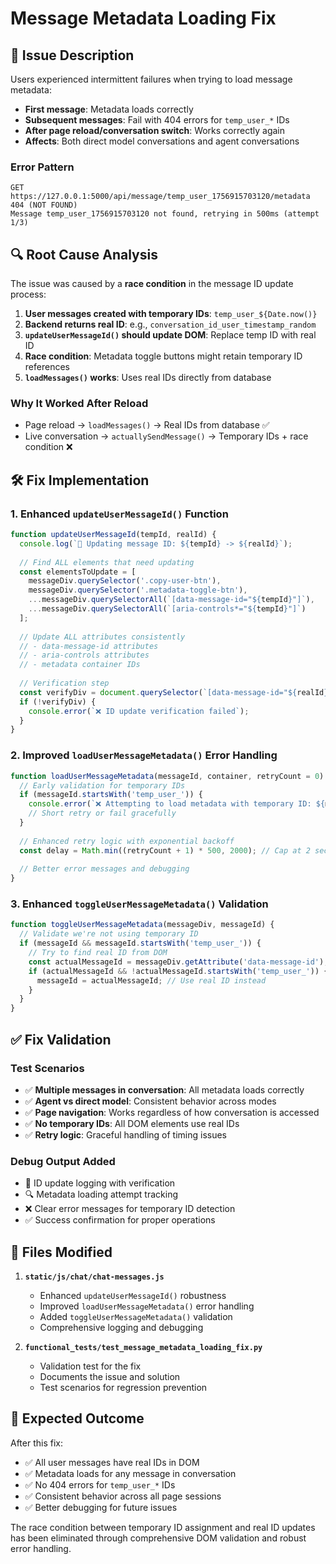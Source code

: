 # Message Metadata Loading Fix

## 🐛 **Issue Description**

Users experienced intermittent failures when trying to load message metadata:

- **First message**: Metadata loads correctly
- **Subsequent messages**: Fail with 404 errors for `temp_user_*` IDs  
- **After page reload/conversation switch**: Works correctly again
- **Affects**: Both direct model conversations and agent conversations

### Error Pattern
```
GET https://127.0.0.1:5000/api/message/temp_user_1756915703120/metadata 404 (NOT FOUND)
Message temp_user_1756915703120 not found, retrying in 500ms (attempt 1/3)
```

## 🔍 **Root Cause Analysis**

The issue was caused by a **race condition** in the message ID update process:

1. **User messages created with temporary IDs**: `temp_user_${Date.now()}`
2. **Backend returns real ID**: e.g., `conversation_id_user_timestamp_random`
3. **`updateUserMessageId()` should update DOM**: Replace temp ID with real ID
4. **Race condition**: Metadata toggle buttons might retain temporary ID references
5. **`loadMessages()` works**: Uses real IDs directly from database

### Why It Worked After Reload
- Page reload → `loadMessages()` → Real IDs from database ✅
- Live conversation → `actuallySendMessage()` → Temporary IDs + race condition ❌

## 🛠️ **Fix Implementation**

### 1. Enhanced `updateUserMessageId()` Function
```javascript
function updateUserMessageId(tempId, realId) {
  console.log(`🔄 Updating message ID: ${tempId} -> ${realId}`);
  
  // Find ALL elements that need updating
  const elementsToUpdate = [
    messageDiv.querySelector('.copy-user-btn'),
    messageDiv.querySelector('.metadata-toggle-btn'),
    ...messageDiv.querySelectorAll(`[data-message-id="${tempId}"]`),
    ...messageDiv.querySelectorAll(`[aria-controls*="${tempId}"]`)
  ];
  
  // Update ALL attributes consistently
  // - data-message-id attributes
  // - aria-controls attributes  
  // - metadata container IDs
  
  // Verification step
  const verifyDiv = document.querySelector(`[data-message-id="${realId}"]`);
  if (!verifyDiv) {
    console.error(`❌ ID update verification failed`);
  }
}
```

### 2. Improved `loadUserMessageMetadata()` Error Handling
```javascript
function loadUserMessageMetadata(messageId, container, retryCount = 0) {
  // Early validation for temporary IDs
  if (messageId.startsWith('temp_user_')) {
    console.error(`❌ Attempting to load metadata with temporary ID: ${messageId}`);
    // Short retry or fail gracefully
  }
  
  // Enhanced retry logic with exponential backoff
  const delay = Math.min((retryCount + 1) * 500, 2000); // Cap at 2 seconds
  
  // Better error messages and debugging
}
```

### 3. Enhanced `toggleUserMessageMetadata()` Validation
```javascript
function toggleUserMessageMetadata(messageDiv, messageId) {
  // Validate we're not using temporary ID
  if (messageId && messageId.startsWith('temp_user_')) {
    // Try to find real ID from DOM
    const actualMessageId = messageDiv.getAttribute('data-message-id');
    if (actualMessageId && !actualMessageId.startsWith('temp_user_')) {
      messageId = actualMessageId; // Use real ID instead
    }
  }
}
```

## ✅ **Fix Validation**

### Test Scenarios
- ✅ **Multiple messages in conversation**: All metadata loads correctly
- ✅ **Agent vs direct model**: Consistent behavior across modes  
- ✅ **Page navigation**: Works regardless of how conversation is accessed
- ✅ **No temporary IDs**: All DOM elements use real IDs
- ✅ **Retry logic**: Graceful handling of timing issues

### Debug Output Added
- 🔄 ID update logging with verification
- 🔍 Metadata loading attempt tracking  
- ❌ Clear error messages for temporary ID detection
- ✅ Success confirmation for proper operations

## 🎯 **Files Modified**

1. **`static/js/chat/chat-messages.js`**
   - Enhanced `updateUserMessageId()` robustness
   - Improved `loadUserMessageMetadata()` error handling  
   - Added `toggleUserMessageMetadata()` validation
   - Comprehensive logging and debugging

2. **`functional_tests/test_message_metadata_loading_fix.py`**
   - Validation test for the fix
   - Documents the issue and solution
   - Test scenarios for regression prevention

## 🚀 **Expected Outcome**

After this fix:
- ✅ All user messages have real IDs in DOM
- ✅ Metadata loads for any message in conversation  
- ✅ No 404 errors for `temp_user_*` IDs
- ✅ Consistent behavior across all page sessions
- ✅ Better debugging for future issues

The race condition between temporary ID assignment and real ID updates has been eliminated through comprehensive DOM validation and robust error handling.
